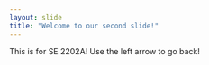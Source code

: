 ```yaml
---
layout: slide
title: "Welcome to our second slide!"
---
```

This is for SE 2202A!
Use the left arrow to go back!
